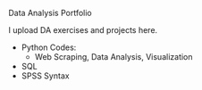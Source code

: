 Data Analysis   Portfolio

I upload DA exercises and projects here.

- Python Codes:
  * Web Scraping, Data Analysis, Visualization
- SQL
- SPSS Syntax
